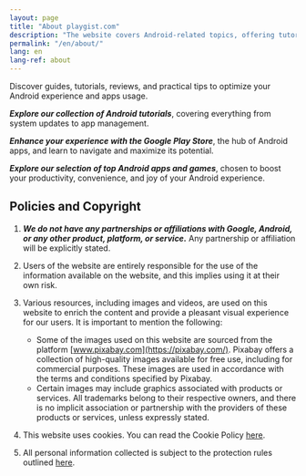 ```yaml
---
layout: page
title: "About playgist.com"
description: "The website covers Android-related topics, offering tutorials, articles, and tops with apps of interest to visitors."
permalink: "/en/about/"
lang: en
lang-ref: about
---
```


Discover guides, tutorials, reviews, and practical tips to optimize your Android experience and apps usage.

***Explore our collection of Android tutorials***, covering everything from system updates to app management.

***Enhance your experience with the Google Play Store***, the hub of Android apps, and learn to navigate and maximize its potential.

***Explore our selection of top Android apps and games***, chosen to boost your productivity, convenience, and joy of your Android experience.

## Policies and Copyright

1. ***We do not have any partnerships or affiliations with Google, Android, or any other product, platform, or service.*** Any partnership or affiliation will be explicitly stated.

2. Users of the website are entirely responsible for the use of the information available on the website, and this implies using it at their own risk.

3. Various resources, including images and videos, are used on this website to enrich the content and provide a pleasant visual experience for our users. It is important to mention the following:
    - Some of the images used on this website are sourced from the platform [www.pixabay.com](https://pixabay.com/). Pixabay offers a collection of high-quality images available for free use, including for commercial purposes. These images are used in accordance with the terms and conditions specified by Pixabay.
    - Certain images may include graphics associated with products or services. All trademarks belong to their respective owners, and there is no implicit association or partnership with the providers of these products or services, unless expressly stated.

4. This website uses cookies. You can read the Cookie Policy [here]({{site.baseurl}}{{site.t[page.lang].cookiePolicyPage.url}}).

5. All personal information collected is subject to the protection rules outlined [here]({{site.baseurl}}{{site.t[page.lang].privacyPolicyPage.url}}).
